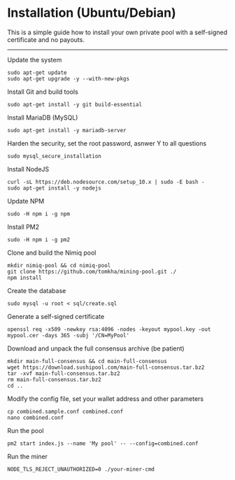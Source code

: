 # Installation (Ubuntu/Debian)
This is a simple guide how to install your own private pool with a self-signed certificate and no payouts.
***
Update the system
```
sudo apt-get update
sudo apt-get upgrade -y --with-new-pkgs
```

Install Git and build tools
```
sudo apt-get install -y git build-essential
```

Install MariaDB (MySQL)
```
sudo apt-get install -y mariadb-server
```

Harden the security, set the root password, asnwer Y to all questions
```
sudo mysql_secure_installation
```

Install NodeJS
```
curl -sL https://deb.nodesource.com/setup_10.x | sudo -E bash -
sudo apt-get install -y nodejs
```

Update NPM
```
sudo -H npm i -g npm
```

Install PM2
```
sudo -H npm i -g pm2
```

Clone and build the Nimiq pool
```
mkdir nimiq-pool && cd nimiq-pool
git clone https://github.com/tomkha/mining-pool.git ./
npm install
```

Create the database
```
sudo mysql -u root < sql/create.sql
```

Generate a self-signed certificate
```
openssl req -x509 -newkey rsa:4096 -nodes -keyout mypool.key -out mypool.cer -days 365 -subj '/CN=MyPool'
```

Download and unpack the full consensus archive (be patient)
```
mkdir main-full-consensus && cd main-full-consensus
wget https://download.sushipool.com/main-full-consensus.tar.bz2
tar -xvf main-full-consensus.tar.bz2
rm main-full-consensus.tar.bz2
cd ..
```

Modify the config file, set your wallet address and other parameters
```
cp combined.sample.conf combined.conf
nano combined.conf
```

Run the pool
```
pm2 start index.js --name 'My pool' -- --config=combined.conf
```

Run the miner
```
NODE_TLS_REJECT_UNAUTHORIZED=0 ./your-miner-cmd
```

